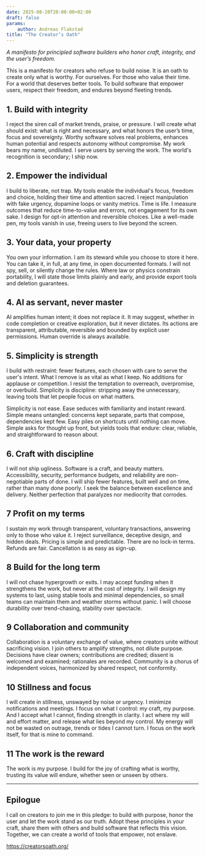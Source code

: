```yaml
---
date: 2025-08-20T20:00:00+02:00
draft: false
params:
    author: Andreas Flakstad
title: "The Creator’s Oath"
---
```


_A manifesto for principled software builders who honor craft, integrity, and the user’s freedom._

This is a manifesto for creators who refuse to build noise. It is an
oath to create only what is worthy. For ourselves. For those who value
their time. For a world that deserves better tools. To build software
that empower users, respect their freedom, and endures beyond fleeting
trends.

## 1. Build with integrity

I reject the siren call of market trends, praise, or pressure. I will
create what should exist: what is right and necessary, and what honors
the user’s time, focus and sovereignty. Worthy software solves real
problems, enhances human potential and respects autonomy without
compromise. My work bears my name, undiluted. I serve users by serving
the work. The world's recognition is secondary; I ship now.

<!--more-->

## 2. Empower the individual

I build to liberate, not trap. My tools enable the individual's focus,
freedom and choice, holding their time and attention sacred. I reject
manipulation with fake urgency, dopamine loops or vanity metrics. Time
is life. I measure outcomes that reduce time-to-value and errors, not
engagement for its own sake. I design for opt-in attention and
reversible choices. Like a well-made pen, my tools vanish in use,
freeing users to live beyond the screen.


## 3. Your data, your property

You own your information. I am its steward while you choose to store
it here. You can take it, in full, at any time, in open documented
formats. I will not spy, sell, or silently change the rules. Where law
or physics constrain portability, I will state those limits plainly
and early, and provide export tools and deletion guarantees.


## 4. AI as servant, never master

AI amplifies human intent; it does not replace it. It may suggest,
whether in code completion or creative exploration, but it never
dictates. Its actions are transparent, attributable, reversible and
bounded by explicit user permissions. Human override is always
available.


## 5. Simplicity is strength

I build with restraint: fewer features, each chosen with care to serve
the user's intent. What I remove is as vital as what I keep. No
additions for applause or competition. I resist the temptation to
overreach, overpromise, or overbuild. Simplicity is discipline:
stripping away the unnecessary, leaving tools that let people focus on
what matters.

Simplicity is not ease. Ease seduces with familiarity and instant
reward. Simple means untangled: concerns kept separate, parts that
compose, dependencies kept few. Easy piles on shortcuts until nothing
can move. Simple asks for thought up front, but yields tools that
endure: clear, reliable, and straightforward to reason about.

## 6. Craft with discipline

I will not ship ugliness. Software is a craft, and beauty matters.
Accessibility, security, performance budgets, and reliability are
non-negotiable parts of done. I will ship fewer features, built well
and on time, rather than many done poorly. I seek the balance between
excellence and delivery. Neither perfection that paralyzes nor
mediocrity that corrodes.


## 7 Profit on my terms

 I sustain my work through transparent, voluntary transactions,
 answering only to those who value it. I reject surveillance, deceptive
 design, and hidden deals. Pricing is simple and predictable. There are
 no lock-in terms. Refunds are fair. Cancellation is as easy as
 sign-up.


## 8 Build for the long term

I will not chase hypergrowth or exits. I may accept funding when it
strengthens the work, but never at the cost of integrity. I will
design my systems to last, using stable tools and minimal
dependencies, so small teams can maintain them and weather storms
without panic. I will choose durability over trend-chasing, stability
over spectacle.

## 9 Collaboration and community

Collaboration is a voluntary exchange of value, where creators unite
without sacrificing vision. I join others to amplify strengths, not
dilute purpose. Decisions have clear owners; contributions are
credited; dissent is welcomed and examined; rationales are recorded.
Community is a chorus of independent voices, harmonized by shared
respect, not conformity.

## 10 Stillness and focus

I will create in stillness, unswayed by noise or urgency. I minimize
notifications and meetings. I focus on what I control: my craft, my
purpose. And I accept what I cannot, finding strength in clarity. I
act where my will and effort matter, and release what lies beyond my
control. My energy will not be wasted on outrage, trends or tides I
cannot turn. I focus on the work itself, for that is mine to command.

## 11 The work is the reward

The work is my purpose. I build for the joy of crafting what is
worthy, trusting its value will endure, whether seen or unseen by
others.

---

## Epilogue

I call on creators to join me in this pledge: to build with purpose,
honor the user and let the work stand as our truth. Adopt these
principles in your craft, share them with others and build software
that reflects this vision. Together, we can create a world of tools
that empower, not enslave.

https://creatorsoath.org/

